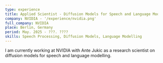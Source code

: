 ```yaml
---
type: experience
title: Applied Scientist - Diffusion Models for Speech and Language Models
company: NVIDIA - '/experience/nvidia.png'
full_company: NVIDIA
place: Berlin, Germany
period: May. 2025 - ???. ????
skills: Speech Processing, Diffusion Models, Language Modelling
---
```


I am currently working at NVIDIA with Ante Jukic as a research scientist on diffusion models for speech and language modelling.